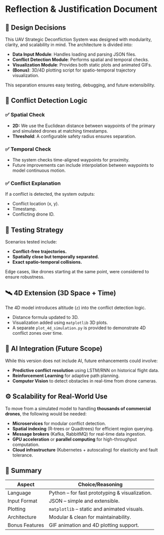 # Reflection & Justification Document

## 🧩 Design Decisions

This UAV Strategic Deconfliction System was designed with modularity, clarity, and scalability in mind. The architecture is divided into:
- **Data Input Module**: Handles loading and parsing JSON files.
- **Conflict Detection Module**: Performs spatial and temporal checks.
- **Visualization Module**: Provides both static plots and animated GIFs.
- **(Bonus)**: 3D/4D plotting script for spatio-temporal trajectory visualization.

This separation ensures easy testing, debugging, and future extensibility.

## 📌 Conflict Detection Logic

### ✅ Spatial Check
- **2D:** We use the Euclidean distance between waypoints of the primary and simulated drones at matching timestamps.
- **Threshold**: A configurable safety radius ensures separation.

### ✅ Temporal Check
- The system checks time-aligned waypoints for proximity.
- Future improvements can include interpolation between waypoints to model continuous motion.

### ✅ Conflict Explanation
If a conflict is detected, the system outputs:
- Conflict location (x, y).
- Timestamp.
- Conflicting drone ID.

## 🧪 Testing Strategy

Scenarios tested include:
- **Conflict-free trajectories.**
- **Spatially close but temporally separated.**
- **Exact spatio-temporal collisions.**

Edge cases, like drones starting at the same point, were considered to ensure robustness.

## 🛰️ 4D Extension (3D Space + Time)

The 4D model introduces altitude (`z`) into the conflict detection logic.

- Distance formula updated to 3D.
- Visualization added using `matplotlib` 3D plots.
- A separate `plot_4d_simulation.py` is provided to demonstrate 4D conflict zones over time.

## 🤖 AI Integration (Future Scope)

While this version does not include AI, future enhancements could involve:
- **Predictive conflict resolution** using LSTM/RNN on historical flight data.
- **Reinforcement Learning** for adaptive path planning.
- **Computer Vision** to detect obstacles in real-time from drone cameras.

## ⚙️ Scalability for Real-World Use

To move from a simulated model to handling **thousands of commercial drones**, the following would be needed:

- **Microservices** for modular conflict detection.
- **Spatial indexing** (R-trees or Quadtrees) for efficient region querying.
- **Message brokers** (Kafka, RabbitMQ) for real-time data ingestion.
- **GPU acceleration** or **parallel computing** for high-throughput computation.
- **Cloud infrastructure** (Kubernetes + autoscaling) for elasticity and fault tolerance.

## 📁 Summary

| Aspect                     | Choice/Reasoning                                 |
|---------------------------|--------------------------------------------------|
| Language                  | Python – for fast prototyping & visualization.   |
| Input Format              | JSON – simple and extensible.                    |
| Plotting                  | `matplotlib` – static and animated visuals.      |
| Architecture              | Modular & clean for maintainability.             |
| Bonus Features            | GIF animation and 4D plotting support.           |
